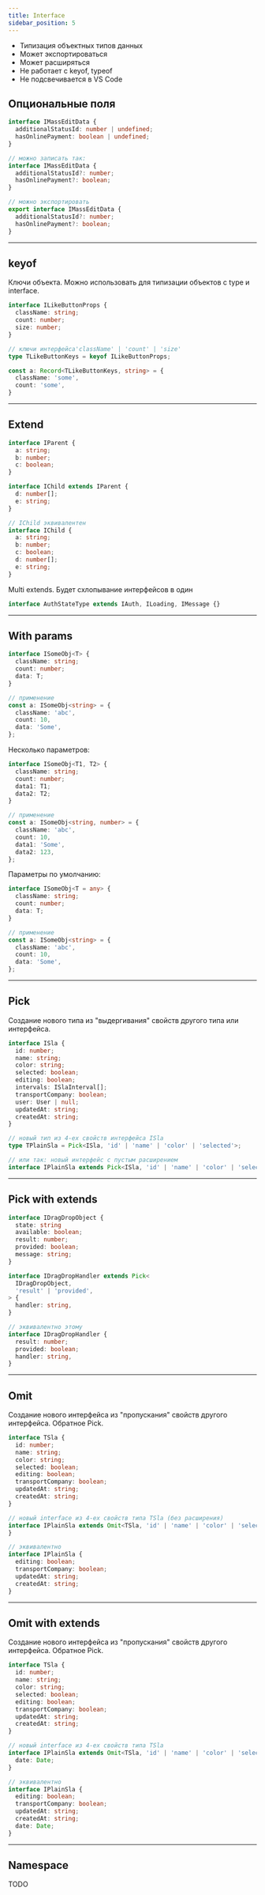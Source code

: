 ```yaml
---
title: Interface
sidebar_position: 5
---
```


- Типизация объектных типов данных
- Может экспортироваться
- Может расширяться
- Не работает с keyof, typeof
- Не подсвечивается в VS Code


## Опциональные поля

```ts
interface IMassEditData {
  additionalStatusId: number | undefined;
  hasOnlinePayment: boolean | undefined;
}

// можно записать так:
interface IMassEditData {
  additionalStatusId?: number;
  hasOnlinePayment?: boolean;
}

// можно экспортировать
export interface IMassEditData {
  additionalStatusId?: number;
  hasOnlinePayment?: boolean;
}
```

---

## keyof 

Ключи объекта. Можно использовать для типизации объектов с type и interface.

```ts
interface ILikeButtonProps {
  className: string;
  count: number;
  size: number;
}

// ключи интерфейса'className' | 'count' | 'size'
type TLikeButtonKeys = keyof ILikeButtonProps;

const a: Record<TLikeButtonKeys, string> = {
  className: 'some',
  count: 'some',
}
```

---

## Extend

```ts
interface IParent {
  a: string;
  b: number;
  c: boolean;
}

interface IChild extends IParent {
  d: number[];
  e: string;
}

// IChild эквивалентен
interface IChild {
  a: string;
  b: number;
  c: boolean;
  d: number[];
  e: string;
}
```

Multi extends. Будет схлопывание интерфейсов в один

```ts
interface AuthStateType extends IAuth, ILoading, IMessage {}
```

---

## With params

```ts
interface ISomeObj<T> {
  className: string;
  count: number;
  data: T;
}

// применение
const a: ISomeObj<string> = {
  className: 'abc',
  count: 10,
  data: 'Some',
};
```

Несколько параметров:

```ts
interface ISomeObj<T1, T2> {
  className: string;
  count: number;
  data1: T1;
  data2: T2;
}

// применение
const a: ISomeObj<string, number> = {
  className: 'abc',
  count: 10,
  data1: 'Some',
  data2: 123,
};
```

Параметры по умолчанию:

```ts
interface ISomeObj<T = any> {
  className: string;
  count: number;
  data: T;
}

// применение
const a: ISomeObj<string> = {
  className: 'abc',
  count: 10,
  data: 'Some',
};
```

---

## Pick

Создание нового типа из "выдергивания" свойств другого типа или интерфейса.

```ts
interface ISla {
  id: number;
  name: string;
  color: string;
  selected: boolean;
  editing: boolean;
  intervals: ISlaInterval[];
  transportCompany: boolean;
  user: User | null;
  updatedAt: string;
  createdAt: string;
}

// новый тип из 4-ех свойств интерфейса ISla
type TPlainSla = Pick<ISla, 'id' | 'name' | 'color' | 'selected'>;

// или так: новый интерфейс с пустым расширением
interface IPlainSla extends Pick<ISla, 'id' | 'name' | 'color' | 'selected'> {}
```

---

## Pick with extends

```ts
interface IDragDropObject {
  state: string
  available: boolean;
  result: number;
  provided: boolean;
  message: string;
}

interface IDragDropHandler extends Pick<
  IDragDropObject, 
  'result' | 'provided',
> {
  handler: string,
}

// эквивалентно этому
interface IDragDropHandler {
  result: number;
  provided: boolean;
  handler: string,
}

```

---

## Omit

Создание нового интерфейса из "пропускания" свойств другого интерфейса. Обратное Pick.

```ts
interface TSla {
  id: number;
  name: string;
  color: string;
  selected: boolean;
  editing: boolean;
  transportCompany: boolean;
  updatedAt: string;
  createdAt: string;
}

// новый interface из 4-ех свойств типа TSla (без расширения)
interface IPlainSla extends Omit<TSla, 'id' | 'name' | 'color' | 'selected'> {
}

// эквивалентно
interface IPlainSla {
  editing: boolean;
  transportCompany: boolean;
  updatedAt: string;
  createdAt: string;
}
```

---

## Omit with extends

Создание нового интерфейса из "пропускания" свойств другого интерфейса. Обратное Pick.

```ts
interface TSla {
  id: number;
  name: string;
  color: string;
  selected: boolean;
  editing: boolean;
  transportCompany: boolean;
  updatedAt: string;
  createdAt: string;
}

// новый interface из 4-ех свойств типа TSla
interface IPlainSla extends Omit<TSla, 'id' | 'name' | 'color' | 'selected'> {
  date: Date;
}

// эквивалентно
interface IPlainSla {
  editing: boolean;
  transportCompany: boolean;
  updatedAt: string;
  createdAt: string;
  date: Date;
}
```

---

## Namespace

TODO
